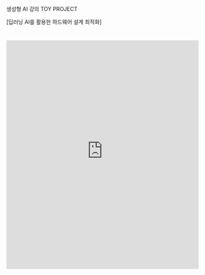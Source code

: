 생성형 AI 강의 TOY PROJECT

[딥러닝 AI를 활용한 하드웨어 설계 최적화]
# <iframe src="https://jumpy-anorak-f96.notion.site/ebd/17bc6c203efd80288bcad5633da4b285" width="100%" height="600" frameborder="0" allowfullscreen />

